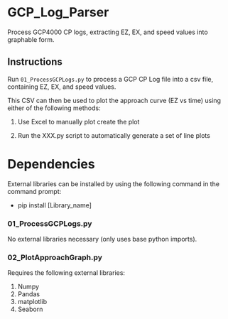 # GCP_Log_Parser
 Process GCP4000 CP logs, extracting EZ, EX, and speed values into graphable form.

## Instructions
Run `01_ProcessGCPLogs.py` to process a GCP CP Log file into a csv file, containing EZ, EX, and speed values.

This CSV can then be used to plot the approach curve (EZ vs time) using either of the following methods:

1. Use Excel to manually plot create the plot

2. Run the XXX.py script to automatically generate a set of line plots



# Dependencies
External libraries can be installed by using the following command in the command prompt:
- pip install [Library_name]

### 01_ProcessGCPLogs.py
No external libraries necessary (only uses base python imports).

### 02_PlotApproachGraph.py
Requires the following external libraries:

1. Numpy
2. Pandas
3. matplotlib
4. Seaborn

